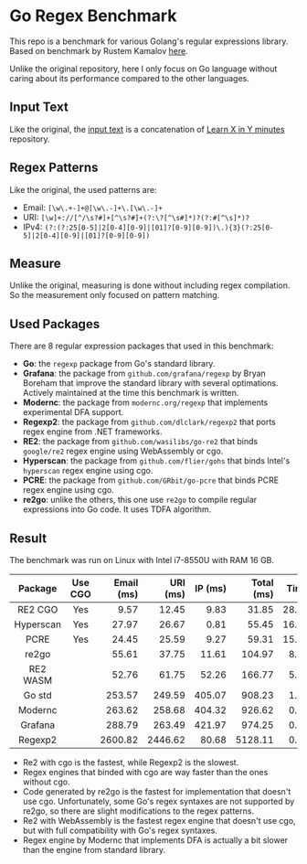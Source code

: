 # Go Regex Benchmark

This repo is a benchmark for various Golang's regular expressions library. Based on benchmark by Rustem Kamalov [here](https://github.com/karust/regex-benchmark).

Unlike the original repository, here I only focus on Go language without caring about its performance compared to the other languages.

## Input Text

Like the original, the [input text](./input-text.txt) is a concatenation of [Learn X in Y minutes](https://github.com/adambard/learnxinyminutes-docs) repository.

## Regex Patterns

Like the original, the used patterns are:

- Email: `[\w\.+-]+@[\w\.-]+\.[\w\.-]+`
- URI: `[\w]+://[^/\s?#]+[^\s?#]+(?:\?[^\s#]*)?(?:#[^\s]*)?`
- IPv4: `(?:(?:25[0-5]|2[0-4][0-9]|[01]?[0-9][0-9])\.){3}(?:25[0-5]|2[0-4][0-9]|[01]?[0-9][0-9])`

## Measure

Unlike the original, measuring is done without including regex compilation. So the measurement only focused on pattern matching.

## Used Packages

There are 8 regular expression packages that used in this benchmark:

- **Go**: the `regexp` package from Go's standard library.
- **Grafana**: the package from `github.com/grafana/regexp` by Bryan Boreham that improve the standard library with several optimations. Actively maintained at the time this benchmark is written.
- **Modernc**: the package from `modernc.org/regexp` that implements experimental DFA support.
- **Regexp2**: the package from `github.com/dlclark/regexp2` that ports regex engine from .NET frameworks.
- **RE2**: the package from `github.com/wasilibs/go-re2` that binds `google/re2` regex engine using WebAssembly or cgo.
- **Hyperscan**: the package from `github.com/flier/gohs` that binds Intel's `hyperscan` regex engine using cgo.
- **PCRE**: the package from `github.com/GRbit/go-pcre` that binds PCRE regex engine using cgo.
- **re2go**: unlike the others, this one use `re2go` to compile regular expressions into Go code. It uses TDFA algorithm.

## Result

The benchmark was run on Linux with Intel i7-8550U with RAM 16 GB.

|  Package  | Use CGO | Email (ms) | URI (ms) | IP (ms) | Total (ms) |  Times |
| :-------: | :-----: | ---------: | -------: | ------: | ---------: | -----: |
|  RE2 CGO  |   Yes   |       9.57 |    12.45 |    9.83 |      31.85 | 28.52x |
| Hyperscan |   Yes   |      27.97 |    26.67 |    0.81 |      55.45 | 16.38x |
|   PCRE    |   Yes   |      24.45 |    25.59 |    9.27 |      59.31 | 15.31x |
|   re2go   |         |      55.61 |    37.75 |   11.61 |     104.97 |  8.65x |
| RE2 WASM  |         |      52.76 |    61.75 |   52.26 |     166.77 |  5.45x |
|  Go std   |         |     253.57 |   249.59 |  405.07 |     908.23 |  1.00x |
|  Modernc  |         |     263.62 |   258.68 |  404.32 |     926.62 |  0.98x |
|  Grafana  |         |     288.79 |   263.49 |  421.97 |     974.25 |  0.93x |
|  Regexp2  |         |    2600.82 |  2446.62 |   80.68 |    5128.11 |  0.18x |

- Re2 with cgo is the fastest, while Regexp2 is the slowest.
- Regex engines that binded with cgo are way faster than the ones without cgo.
- Code generated by re2go is the fastest for implementation that doesn't use cgo. Unfortunately, some Go's regex syntaxes are not supported by re2go, so there are slight modifications to the regex patterns.
- Re2 with WebAssembly is the fastest regex engine that doesn't use cgo, but with full compatibility with Go's regex syntaxes.
- Regex engine by Modernc that implements DFA is actually a bit slower than the engine from standard library.
